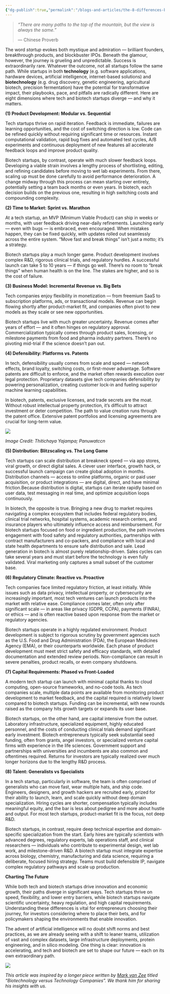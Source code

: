 ```yaml
---
{"dg-publish":true,"permalink":"/blogs-and-articles/the-8-differences-between-tech-and-biotech-startups/","tags":["#precision_fermentation","#alternative_proteins"],"created":"2025-10-23T17:42:47.591+01:00","updated":"2025-10-23T17:42:47.591+01:00"}
---
```


> *“There are many paths to the top of the mountain, but the view is always the same.”*
> 
> — Chinese Proverb

The word *startup* evokes both mystique and admiration — brilliant founders, breakthrough products, and blockbuster IPOs. Beneath the glamour, however, the journey is grueling and unpredictable. Success is extraordinarily rare. Whatever the outcome, not all startups follow the same path. While startups in both **technology** (e.g. software applications, hardware devices, artificial intelligence, internet-based solutions) and **biotechnology** (e.g. drug discovery, genetic engineering, agricultural biotech, precision fermentation) have the potential for transformative impact, their playbooks, pace, and pitfalls are radically different. Here are eight dimensions where tech and biotech startups diverge — and why it matters.

**(1) Product Development: Modular vs. Sequential**

Tech startups thrive on rapid iteration. Feedback is immediate, failures are learning opportunities, and the cost of switching direction is low. Code can be refined quickly without requiring significant time or resources. Instant computational validation, rapid bug fixes and automated test cycles, A/B experiments and continuous deployment of new features all accelerate feedback loops and improve product quality.

Biotech startups, by contrast, operate with much slower feedback loops. Developing a viable strain involves a lengthy process of shortlisting, editing, and refining candidates before moving to wet lab experiments. From there, scaling up must be done carefully to avoid performance deterioration. A change midway through this process can mean starting over entirely, potentially setting a team back months or even years. In biotech, each decision builds on the previous one, resulting in high switching costs and compounding complexity.

**(2) Time to Market: Sprint vs. Marathon**

At a tech startup, an MVP (Minimum Viable Product) can ship in weeks or months, with user feedback driving near-daily refinements. Launching early — even with bugs — is embraced, even encouraged. When mistakes happen, they can be fixed quickly, with updates rolled out seamlessly across the entire system. “Move fast and break things” isn’t just a motto; it’s a strategy.

Biotech startups play a much longer game. Product development involves complex R&D, rigorous clinical trials, and regulatory hurdles. A successful launch can take 5 to 10 years — if things go well. There’s no room to “break things” when human health is on the line. The stakes are higher, and so is the cost of failure.

**(3) Business Model: Incremental Revenue vs. Big Bets**

Tech companies enjoy flexibility in monetization — from freemium SaaS to subscription platforms, ads, or transactional models. Revenue can begin flowing shortly after product-market fit, and companies often pivot to new models as they scale or see new opportunities.

Biotech startups live with much greater uncertainty. Revenue comes after years of effort — and it often hinges on regulatory approval. Commercialization typically comes through product sales, licensing, or milestone payments from food and pharma industry partners. There’s no pivoting mid-trial if the science doesn’t pan out.

**(4) Defensibility: Platforms vs. Patents**

In tech, defensibility usually comes from scale and speed — network effects, brand loyalty, switching costs, or first-mover advantage. Software patents are difficult to enforce, and the market often rewards execution over legal protection. Proprietary datasets give tech companies defensibility by powering personalization, creating customer lock-in and fueling superior machine learning capabilities.

In biotech, patents, exclusive licenses, and trade secrets are the moat. Without robust intellectual property protection, it’s difficult to attract investment or deter competition. The path to value creation runs through the patent office. Extensive patent portfolios and licensing agreements are crucial for long-term value.

![](https://www.goodsignal.com/p/%7B%22src%22:%22https://substack-post-media.s3.amazonaws.com/public/images/56bcffe6-5965-4a74-b826-2e3f3a75406f_1536x1024.png%22,%22srcNoWatermark%22:null,%22fullscreen%22:null,%22imageSize%22:null,%22height%22:971,%22width%22:1456,%22resizeWidth%22:null,%22bytes%22:1883922,%22alt%22:null,%22title%22:null,%22type%22:%22image/png%22,%22href%22:null,%22belowTheFold%22:true,%22topImage%22:false,%22internalRedirect%22:%22https://www.goodsignal.com/i/173753817?img=https%3A%2F%2Fsubstack-post-media.s3.amazonaws.com%2Fpublic%2Fimages%2F56bcffe6-5965-4a74-b826-2e3f3a75406f_1536x1024.png%22,%22isProcessing%22:false,%22align%22:null,%22offset%22:false})

*Image Credit: Thitichaya Yajampa; Panuwatccn*

**(5) Distribution: Blitzscaling vs. The Long Game**

Tech startups can scale distribution at breakneck speed — via app stores, viral growth, or direct digital sales. A clever user interface, growth hack, or successful launch campaign can create global adoption in months. Distribution channels — access to online platforms, organic or paid user acquisition, or product integrations — are digital, direct, and have minimal friction.Because distribution is digital, startups can iterate rapidly based on user data, test messaging in real time, and optimize acquisition loops continuously.

In biotech, the opposite is true. Bringing a new drug to market requires navigating a complex ecosystem that includes federal regulatory bodies, clinical trial networks, hospital systems, academic research centers, and insurance players who ultimately influence access and reimbursement. For biotech startups focused on food or ingredient production, the path involves engagement with food safety and regulatory authorities, partnerships with contract manufacturers and co-packers, and compliance with local and state health departments to ensure safe distribution and sale. Lead generation in biotech is almost purely relationship-driven. Sales cycles can take several years and must start before the technology is even fully validated. Viral marketing only captures a small subset of the customer base.

**(6) Regulatory Climate: Reactive vs. Proactive**

Tech companies face limited regulatory friction, at least initially. While issues such as data privacy, intellectual property, or cybersecurity are increasingly important, most tech ventures can launch products into the market with relative ease. Compliance comes later, often only after significant scale — in areas like privacy (GDPR, CCPA), payments (FINRA), or ethics — and is often reactive based upon response from the market or regulatory agencies.

Biotech startups operate in a highly regulated environment. Product development is subject to rigorous scrutiny by government agencies such as the U.S. Food and Drug Administration (FDA), the European Medicines Agency (EMA), or their counterparts worldwide. Each phase of product development must meet strict safety and efficacy standards, with detailed documentation and extended review periods. Non-compliance can result in severe penalties, product recalls, or even company shutdowns.

**(7) Capital Requirements: Phased vs Front-Loaded**

A modern tech startup can launch with minimal capital thanks to cloud computing, open-source frameworks, and no-code tools. As tech companies scale, multiple data points are available from monitoring product development to market feedback, and the capital required is relatively lower compared to biotech startups. Funding can be incremental, with new rounds raised as the company hits growth targets or expands its user base.

Biotech startups, on the other hand, are capital intensive from the outset. Laboratory infrastructure, specialized equipment, highly educated personnel, and the costs of conducting clinical trials demand significant early investment. Biotech entrepreneurs typically seek substantial seed funding, often from grants, angel investors, or specialized venture capital firms with experience in the life sciences. Government support and partnerships with universities and incumbents are also common and oftentimes required. Returns for investors are typically realized over much longer horizons due to the lengthy R&D process.

**(8) Talent: Generalists vs Specialists**

In a tech startup, particularly in software, the team is often comprised of generalists who can move fast, wear multiple hats, and ship code. Engineers, designers, and growth hackers are recruited early, prized for their ability to launch, learn, and scale quickly without deep domain specialization. Hiring cycles are shorter, compensation typically includes meaningful equity, and the bar is less about pedigree and more about hustle and output. For most tech startups, product-market fit is the focus, not deep R&D.

Biotech startups, in contrast, require deep technical expertise and domain-specific specialization from the start. Early hires are typically scientists with advanced degrees, regulatory experts, lab operations staff, and clinical researchers — individuals who contribute to experimental design, wet lab work, and milestone-driven R&D. A biotech startup must integrate expertise across biology, chemistry, manufacturing and data science, requiring a deliberate, focused hiring strategy. Teams must build defensible IP, navigate complex regulatory pathways and scale up production.

**Charting The Future**

While both tech and biotech startups drive innovation and economic growth, their paths diverge in significant ways. Tech startups thrive on speed, flexibility, and lower entry barriers, while biotech startups navigate scientific uncertainty, heavy regulation, and high capital requirements. Understanding these differences is vital for entrepreneurs choosing their journey, for investors considering where to place their bets, and for policymakers shaping the environments that enable innovation.

The advent of artificial intelligence will no doubt shift norms and best practices, as we are already seeing with a shift to leaner teams, utilization of vast and complex datasets, large infrastructure deployments, protein engineering, and in silico modeling. One thing is clear: innovation is accelerating, and tech and biotech are set to shape our future — each on its own extraordinary path.

![](https://www.goodsignal.com/p/%7B%22src%22:%22https://substack-post-media.s3.amazonaws.com/public/images/ff396085-21e2-4e4c-8c44-0335d42573cb_3052x1655.png%22,%22srcNoWatermark%22:null,%22fullscreen%22:null,%22imageSize%22:null,%22height%22:790,%22width%22:1456,%22resizeWidth%22:null,%22bytes%22:369687,%22alt%22:null,%22title%22:null,%22type%22:%22image/png%22,%22href%22:null,%22belowTheFold%22:true,%22topImage%22:false,%22internalRedirect%22:%22https://www.goodsignal.com/i/173753817?img=https%3A%2F%2Fsubstack-post-media.s3.amazonaws.com%2Fpublic%2Fimages%2Fff396085-21e2-4e4c-8c44-0335d42573cb_3052x1655.png%22,%22isProcessing%22:false,%22align%22:null,%22offset%22:false})

*This article was inspired by a longer piece written by [Mark van Zee](https://www.linkedin.com/in/mark-van-zee-089910154/) titled “Biotechnology versus Technology Companies”. We thank him for sharing his insights with us.*